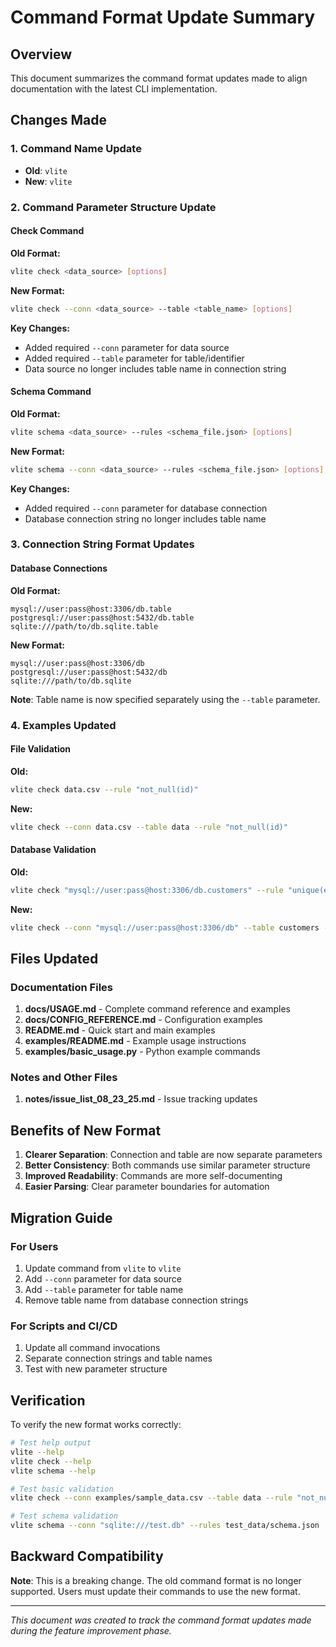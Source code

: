 # Command Format Update Summary

## Overview

This document summarizes the command format updates made to align documentation with the latest CLI implementation.

## Changes Made

### 1. Command Name Update
- **Old**: `vlite` 
- **New**: `vlite`

### 2. Command Parameter Structure Update

#### Check Command
**Old Format:**
```bash
vlite check <data_source> [options]
```

**New Format:**
```bash
vlite check --conn <data_source> --table <table_name> [options]
```

**Key Changes:**
- Added required `--conn` parameter for data source
- Added required `--table` parameter for table/identifier
- Data source no longer includes table name in connection string

#### Schema Command
**Old Format:**
```bash
vlite schema <data_source> --rules <schema_file.json> [options]
```

**New Format:**
```bash
vlite schema --conn <data_source> --rules <schema_file.json> [options]
```

**Key Changes:**
- Added required `--conn` parameter for database connection
- Database connection string no longer includes table name

### 3. Connection String Format Updates

#### Database Connections
**Old Format:**
```
mysql://user:pass@host:3306/db.table
postgresql://user:pass@host:5432/db.table
sqlite:///path/to/db.sqlite.table
```

**New Format:**
```
mysql://user:pass@host:3306/db
postgresql://user:pass@host:5432/db
sqlite:///path/to/db.sqlite
```

**Note**: Table name is now specified separately using the `--table` parameter.

### 4. Examples Updated

#### File Validation
**Old:**
```bash
vlite check data.csv --rule "not_null(id)"
```

**New:**
```bash
vlite check --conn data.csv --table data --rule "not_null(id)"
```

#### Database Validation
**Old:**
```bash
vlite check "mysql://user:pass@host:3306/db.customers" --rule "unique(email)"
```

**New:**
```bash
vlite check --conn "mysql://user:pass@host:3306/db" --table customers --rule "unique(email)"
```

## Files Updated

### Documentation Files
1. **docs/USAGE.md** - Complete command reference and examples
2. **docs/CONFIG_REFERENCE.md** - Configuration examples
3. **README.md** - Quick start and main examples
4. **examples/README.md** - Example usage instructions
5. **examples/basic_usage.py** - Python example commands

### Notes and Other Files
1. **notes/issue_list_08_23_25.md** - Issue tracking updates

## Benefits of New Format

1. **Clearer Separation**: Connection and table are now separate parameters
2. **Better Consistency**: Both commands use similar parameter structure
3. **Improved Readability**: Commands are more self-documenting
4. **Easier Parsing**: Clear parameter boundaries for automation

## Migration Guide

### For Users
1. Update command from `vlite` to `vlite`
2. Add `--conn` parameter for data source
3. Add `--table` parameter for table name
4. Remove table name from database connection strings

### For Scripts and CI/CD
1. Update all command invocations
2. Separate connection strings and table names
3. Test with new parameter structure

## Verification

To verify the new format works correctly:

```bash
# Test help output
vlite --help
vlite check --help
vlite schema --help

# Test basic validation
vlite check --conn examples/sample_data.csv --table data --rule "not_null(customer_id)"

# Test schema validation
vlite schema --conn "sqlite:///test.db" --rules test_data/schema.json
```

## Backward Compatibility

**Note**: This is a breaking change. The old command format is no longer supported. Users must update their commands to use the new format.

---

*This document was created to track the command format updates made during the feature improvement phase.*
